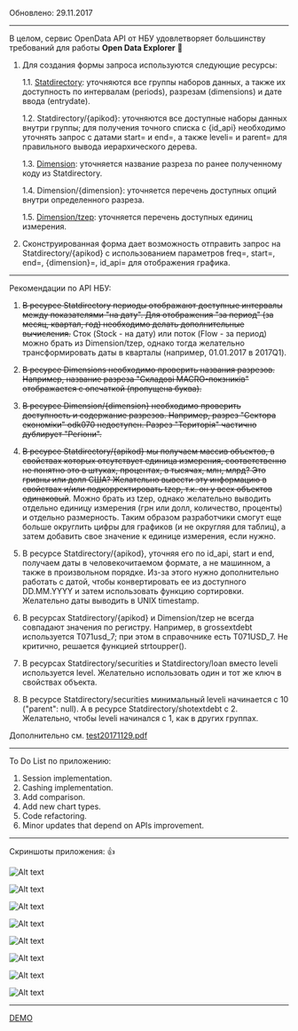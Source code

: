 Обновлено: 29.11.2017
___________________

В целом, сервис OpenData API от НБУ удовлетворяет большинству требований 
для работы **Open Data Explorer** :metal:

1. Для создания формы запроса используются следующие ресурсы:

    1.1. [Statdirectory](https://bank.gov.ua/NBUStatService/v1/statdirectory/?json): уточняются все группы наборов данных, а также их доступность по интервалам (periods), разрезам (dimensions) и дате ввода (entrydate).

    1.2. Statdirectory/{apikod}: уточняются все доступные наборы данных внутри группы; для получения точного списка с {id_api} необходимо уточнять запрос с датами start= и end=, а также leveli= и parent= для правильного вывода иерархического дерева.

    1.3. [Dimension](https://bank.gov.ua/NBUStatService/v1/statdirectory/dimension?json): уточняется название разреза по ранее полученному коду из Statdirectory.

    1.4. Dimension/{dimension}: уточняется перечень доступных опций внутри определенного разреза.

    1.5. [Dimension/tzep](https://bank.gov.ua/NBUStatService/v1/statdirectory/dimension/tzep?json): уточняется перечень доступных единиц измерения.

2. Сконструированная форма дает возможность отправить запрос на Statdirectory/{apikod} с использованием параметров freq=, start=, end=, {dimension}=, id_api= для отображения графика.

___________________

Рекомендации по API НБУ:

1. ~~В ресурсе Statdirectory периоды отображают доступные интервалы между показателями "на дату". Для отображения "за период" (за месяц, квартал, год) необходимо делать дополнительные вычисления.~~ Сток (Stock - на дату) или поток (Flow - за период) можно брать из Dimension/tzep, однако тогда желательно трансформировать даты в кварталы (например, 01.01.2017 в  2017Q1).

2. ~~В ресурсе Dimensions необходимо проверить названия разрезов. Например, название разреза "Складові MACRO-покзників" отображается с опечаткой (пропущена буква).~~

3. ~~В ресурсе Dimension/{dimension} необходимо проверить доступность и содержание разрезов. Например, разрез "Сектора економіки" odk070 недоступен. Разрез "Територія" частично дублирует "Регіони".~~

4. ~~В ресурсе Statdirectory/{apikod} мы получаем массив объектов, в свойствах которых отсутствует единица измерения, соответственно не понятно это в штуках, процентах, в тысячах, млн, млрд? Это гривны или долл США? Желательно вывести эту информацию в свойствах и/или подкорректировать tzep, т.к. он у всех объектов одинаковый~~. Можно брать из tzep, однако желательно выводить отдельно единицу измерения (грн или долл, количество, проценты) и отдельно размерность. Таким образом разработчики смогут еще больше округлить цифры для графиков (и не округляя для таблиц), а затем добавить свое значение к единице измерения, если нужно.

5. В ресурсе Statdirectory/{apikod}, уточняя его по id_api, start и end, получаем даты в человекочитаемом формате, а не машинном, а также в произвольном порядке. Из-за этого нужно дополнительно работать с датой, чтобы конвертировать ее из доступного DD.MM.YYYY и затем использовать функцию сортировки. Желательно даты выводить в UNIX timestamp.

6. В ресурсах Statdirectory/{apikod} и Dimension/tzep не всегда совпадают значения по регистру. Например, в grossextdebt используется T071usd_7; при этом в справочнике есть T071USD_7. Не критично, решается функцией strtoupper().

7. В ресурсах Statdirectory/securities и Statdirectory/loan вместо leveli используется level. Желательно использовать один и тот же ключ в свойствах объекта.

8. В ресурсе Statdirectory/securities минимальный leveli начинается с 10 ("parent": null). А в ресурсе Statdirectory/shotextdebt с 2. Желательно, чтобы leveli  начинался с 1, как в других группах.

Дополнительно см. [test20171129.pdf](test20171129.pdf)

___________________

To Do List по приложению:

1. Session implementation.
2. Cashing implementation.
3. Add comparison.
4. Add new chart types.
5. Code refactoring.
6. Minor updates that depend on APIs improvement.

___________________

Скриншоты приложения: :+1:

![Alt text](/opendata-explorer/ss/01.png?raw=true "Грошові агрегати - M1 - Усі сектори - Графік")

![Alt text](/opendata-explorer/ss/01a.png?raw=true "Грошові агрегати - M1 - Усі сектори - Табличний вигляд")

![Alt text](/opendata-explorer/ss/02.png?raw=true "Валовий зовнішній борг - Сектор загальнодержавного управління - Усього")

![Alt text](/opendata-explorer/ss/03.png?raw=true "Основні показники діяльності банків - Строкові кошти фізичних осіб (з ощадними (депозитними) сертифікатами) - Графік")

![Alt text](/opendata-explorer/ss/04.png?raw=true "Основні показники діяльності банків - Строкові кошти фізичних осіб (з ощадними (депозитними) сертифікатами) - Табличний вигляд")

![Alt text](/opendata-explorer/ss/04a.png?raw=true "Основні показники діяльності банків - Кількість діючих банків - Графік")

![Alt text](/opendata-explorer/ss/05.png?raw=true "Доходи та витрати банків - Повернення списаних активів")

![Alt text](/opendata-explorer/ss/06.png?raw=true "Лiквiднiсть - Рефінансування банків (залишок за основною сумою), на початок дня")

___________________


[DEMO](http://test.roomian.org/opendata-explorer/ "DEMO")

